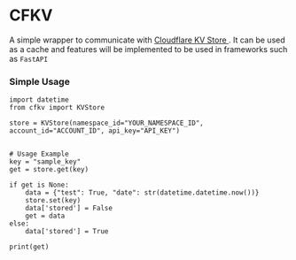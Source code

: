 # CFKV

A simple wrapper to communicate with [Cloudflare KV Store ](https://developers.cloudflare.com/kv/). It can be used as a cache and features will be implemented to be used in frameworks such as ```FastAPI```


### Simple Usage

```
import datetime
from cfkv import KVStore

store = KVStore(namespace_id="YOUR_NAMESPACE_ID", account_id="ACCOUNT_ID", api_key="API_KEY")


# Usage Example
key = "sample_key"
get = store.get(key)

if get is None:
    data = {"test": True, "date": str(datetime.datetime.now())}
    store.set(key)
    data['stored'] = False
    get = data
else:
    data['stored'] = True

print(get)



```